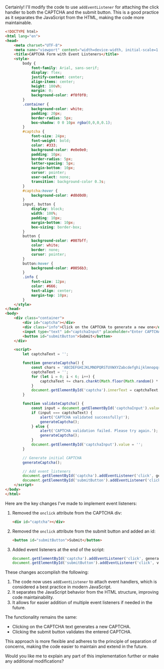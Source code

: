 Certainly! I'll modify the code to use `addEventListener` for attaching the click handler to both the CAPTCHA and the submit button. This is a good practice as it separates the JavaScript from the HTML, making the code more maintainable.



```html
<!DOCTYPE html>
<html lang="en">
<head>
    <meta charset="UTF-8">
    <meta name="viewport" content="width=device-width, initial-scale=1.0">
    <title>CAPTCHA Form with Event Listeners</title>
    <style>
        body {
            font-family: Arial, sans-serif;
            display: flex;
            justify-content: center;
            align-items: center;
            height: 100vh;
            margin: 0;
            background-color: #f0f0f0;
        }
        .container {
            background-color: white;
            padding: 20px;
            border-radius: 5px;
            box-shadow: 0 0 10px rgba(0,0,0,0.1);
        }
        #captcha {
            font-size: 24px;
            font-weight: bold;
            color: #333;
            background-color: #e0e0e0;
            padding: 10px;
            border-radius: 5px;
            letter-spacing: 5px;
            margin-bottom: 10px;
            cursor: pointer;
            user-select: none;
            transition: background-color 0.3s;
        }
        #captcha:hover {
            background-color: #d0d0d0;
        }
        input, button {
            display: block;
            width: 100%;
            padding: 10px;
            margin-bottom: 10px;
            box-sizing: border-box;
        }
        button {
            background-color: #007bff;
            color: white;
            border: none;
            cursor: pointer;
        }
        button:hover {
            background-color: #0056b3;
        }
        .info {
            font-size: 12px;
            color: #666;
            text-align: center;
            margin-top: 10px;
        }
    </style>
</head>
<body>
    <div class="container">
        <div id="captcha"></div>
        <div class="info">Click on the CAPTCHA to generate a new one</div>
        <input type="text" id="captchaInput" placeholder="Enter CAPTCHA">
        <button id="submitButton">Submit</button>
    </div>

    <script>
        let captchaText = '';

        function generateCaptcha() {
            const chars = 'ABCDEFGHIJKLMNOPQRSTUVWXYZabcdefghijklmnopqrstuvwxyz0123456789';
            captchaText = '';
            for (let i = 0; i < 6; i++) {
                captchaText += chars.charAt(Math.floor(Math.random() * chars.length));
            }
            document.getElementById('captcha').innerText = captchaText;
        }

        function validateCaptcha() {
            const input = document.getElementById('captchaInput').value;
            if (input === captchaText) {
                alert('CAPTCHA validated successfully!');
                generateCaptcha();
            } else {
                alert('CAPTCHA validation failed. Please try again.');
                generateCaptcha();
            }
            document.getElementById('captchaInput').value = '';
        }

        // Generate initial CAPTCHA
        generateCaptcha();

        // Add event listeners
        document.getElementById('captcha').addEventListener('click', generateCaptcha);
        document.getElementById('submitButton').addEventListener('click', validateCaptcha);
    </script>
</body>
</html>

```

Here are the key changes I've made to implement event listeners:

1. Removed the `onclick` attribute from the CAPTCHA div:
   ```html
   <div id="captcha"></div>
   ```

2. Removed the `onclick` attribute from the submit button and added an id:
   ```html
   <button id="submitButton">Submit</button>
   ```

3. Added event listeners at the end of the script:
   ```javascript
   document.getElementById('captcha').addEventListener('click', generateCaptcha);
   document.getElementById('submitButton').addEventListener('click', validateCaptcha);
   ```

These changes accomplish the following:

1. The code now uses `addEventListener` to attach event handlers, which is considered a best practice in modern JavaScript.
2. It separates the JavaScript behavior from the HTML structure, improving code maintainability.
3. It allows for easier addition of multiple event listeners if needed in the future.

The functionality remains the same:
- Clicking on the CAPTCHA text generates a new CAPTCHA.
- Clicking the submit button validates the entered CAPTCHA.

This approach is more flexible and adheres to the principle of separation of concerns, making the code easier to maintain and extend in the future.

Would you like me to explain any part of this implementation further or make any additional modifications?
